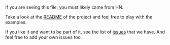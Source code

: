 If you are seeing this file, you must likely came from HN.

Take a look at the [README](README.md) of the project and feel free to play with the examples.

If you like it and want to be part of it, see the list of [issues](https://github.com/videoflow/videoflow/issues) that we have.  And feel free to add your own issues too.
